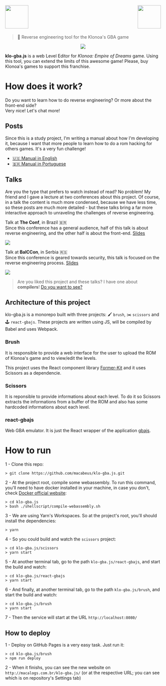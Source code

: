 # <img src="/brush/assets/Klonoa_HatPencil_Logo.svg" align="right" height="75px" />  <img src="/brush/assets/Klo-GBA_JS_Logotipo.svg" height="75px" />

> 🧢 Reverse engineering tool for the Klonoa's GBA game

<p align="center">
  <img src="https://i.imgur.com/QxCoVPh.png">
</p>

**klo-gba.js** is a web Level Editor for *Klonoa: Empire of Dreams* game. Using this tool, you can extend the limits of this awesome game! Please, buy Klonoa's games to support this franchise.

# How does it work?

Do you want to learn how to do reverse engineering? Or more about the front-end side?<br>
Very nice! Let's chat more!

## Posts

Since this is a study project, I'm writing a manual about how I'm developing it, because I want that more people to learn how to do a rom hacking for others games. It's a very fun challenge!
- [🇺🇸 Manual in English](https://medium.com/@bruno.macabeus/reverse-engineering-a-gameboy-advance-game-introduction-ec185bd8e02?source=friends_link&sk=13ec64916dd886d5d427bdb75a73b847)
- [🇧🇷 Manual in Portuguese](https://medium.com/@bruno.macabeus/pt-br-engenharia-reversa-num-jogo-de-gameboy-advance-introdu%C3%A7%C3%A3o-21ebffe2f794?source=friends_link&sk=ed05c9b97187694240ed3316ae325165)

## Talks

Are you the type that prefers to watch instead of read?  No problem!  My friend and I gave a lecture at two conferences about this project.  Of course, in a talk the content is much more condensed, because we have less time, so these posts are much more detailed - but these talks bring a far more interactive approach to unraveling the challenges of reverse engineering.

Talk at **The Conf**, in Brazil 🇧🇷<br>
Since this conference has a general audience, half of this talk is about reverse engineering, and the other half is about the front-end. [Slides](https://speakerdeck.com/ythecombinator/the-day-i-reverse-engineered-a-gameboy-advance-game)

<a href="http://bit.ly/theconf-gba"><img src="http://img.youtube.com/vi/X88pmwSltAY/0.jpg" /></a>

Talk at **BalCCon**, in Serbia 🇷🇸<br>
Since this conference is geared towards security, this talk is focused on the reverse engineering process. [Slides](https://speakerdeck.com/ythecombinator/the-day-i-reverse-engineered-a-gameboy-advance-game-revisited)

<a href="http://bit.ly/balccon-gba"><img src="http://img.youtube.com/vi/xh0V1jRVnQI/0.jpg" /></a>

> Are you liked this project and these talks? I have one about **compilers**! [Do you want to see?](https://github.com/macabeus/macro-compiler)

## Architecture of this project

klo-gba.js is a monorepo built with three projects: 🖌 `brush`, :scissors: `scissors` and 🕹 `react-gbajs`. These projects are written using JS, will be compiled by Babel and uses Webpack.

### Brush

It is responsible to provide a web interface for the user to upload the ROM of Klonoa's game and to view/edit the levels.

This project uses the React component library [Former-Kit](https://github.com/pagarme/former-kit) and it uses Scissors as a dependencie.

### Scissors

It is reponsible to provide informations about each level. To do it so Scissors extracts the informations from a buffer of the ROM and also has some hardcoded informations about each level.

### react-gbajs

Web GBA emulator. It is just the React wrapper of the application [gbajs](https://github.com/endrift/gbajs).

# How to run

1 - Clone this repo:

```
> git clone https://github.com/macabeus/klo-gba.js.git
```

2 - At the project root, compile some webassembly. To run this command, you'll need to have docker installed in your machine, in case you don't, check [Docker official website](https://docs.docker.com/install/):

```
> cd klo-gba.js
> bash ./shellscript/compile-webassembly.sh
```

3 - We are using Yarn's Workspaces. So at the project's root, you'll should install the dependencies:

```
> yarn
```

4 - So you could build and watch the `scissors` project:

```
> cd klo-gba.js/scissors
> yarn start
```

5 - At another terminal tab, go to the path `klo-gba.js/react-gbajs`, and start the build and watch:

```
> cd klo-gba.js/react-gbajs
> yarn start
```

6 - And finally, at another terminal tab, go to the path `klo-gba.js/brush`, and start the build and watch:

```
> cd klo-gba.js/brush
> yarn start
```

7 - Then the service will start at the URL `http://localhost:8080/`

## How to deploy

1 - Deploy on GitHub Pages is a very easy task. Just run it:

```
> cd klo-gba.js/brush
> npm run deploy
```

2 - When it finishs, you can see the new website on `http://macalogs.com.br/klo-gba.js/` (or at the respective URL; you can see which is on repository's Settings tab)
